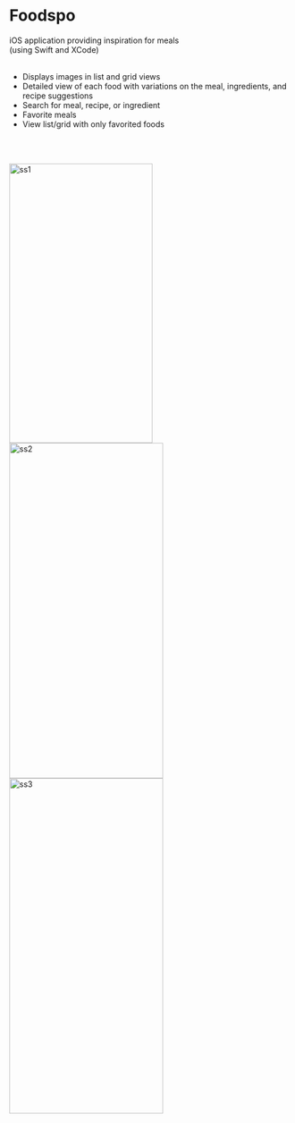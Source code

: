 # Foodspo
iOS application providing inspiration for meals <br>
(using Swift and XCode) <br><br>
- Displays images in list and grid views
- Detailed view of each food with variations on the meal, ingredients, and recipe suggestions
- Search for meal, recipe, or ingredient
- Favorite meals
- View list/grid with only favorited foods

 <br><br>
 
 <div class="container"> 
 <img width="256" height="500" alt="ss1" src="https://user-images.githubusercontent.com/94994105/143510620-62a94e73-50ef-44f3-9c7d-3bddb5fcc2c7.png">
 <img width="275" height="600" alt="ss2" src="https://user-images.githubusercontent.com/94994105/143510680-9ad9d7d0-54b3-42fe-8efc-c34c13ba3339.png">
 <img width="275" height="600" alt="ss3" src="https://user-images.githubusercontent.com/94994105/143510690-111e33fd-cb21-4581-8280-0653232f237b.png">
 </div>



